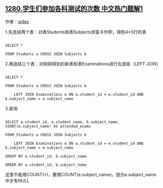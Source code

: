 ## [1280.学生们参加各科测试的次数 中文热门题解1](https://leetcode.cn/problems/students-and-examinations/solutions/100000/san-biao-lian-he-cha-xun-cross-join-left-join-by-s)

作者：[sjdes](https://leetcode.cn/u/sjdes)

1.先连结两个表：对表Students和表Subjects求笛卡尔积，得到4*3行的表
```
SELECT *
FROM Students a CROSS JOIN Subjects b
```
2.再连结三个表：对刚刚得到的新表和表Examinations进行左连结（LEFT JOIN）
```
SELECT *
FROM Students a CROSS JOIN Subjects b
    LEFT JOIN Examinations e ON a.student_id = e.student_id AND b.subject_name = e.subject_name
```
3.查询
```
SELECT a.student_id, a.student_name, b.subject_name, COUNT(e.subject_name) AS attended_exams
FROM Students a CROSS JOIN Subjects b
    LEFT JOIN Examinations e ON a.student_id = e.student_id AND b.subject_name = e.subject_name
GROUP BY a.student_id, b.subject_name
ORDER BY a.student_id, b.subject_name
```
这里不能用COUNT(*)，要用COUNT(e.subject_name)，因为e.subject_name中才有NULL

